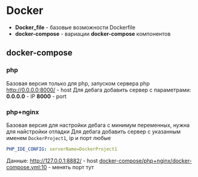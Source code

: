 # Docker
- **Docker_file** - базовые возможности Dockerfile
- **docker-compose** - вариации **docker-compose** компонентов

## docker-compose

### php
Базовая версия только для php, запуском сервера php
http://0.0.0.0:8000/ - host
Для дебага добавить сервер с параметрами:
**0.0.0.0** - IP
**8000** - port

### php+nginx
Базовая версия для настройки дебага с минимум переменных, нужна для найстройки отладки
Для дебага добавить сервер с указанным именем `DockerProject1`, ip и порт любые
```yml
PHP_IDE_CONFIG: serverName=DockerProject1
```

Данные:
http://127.0.0.1:8882/ - host
<u>docker-compose/php+nginx/docker-compose.yml:10</u> - менять порт тут

### 